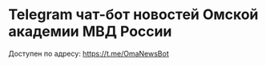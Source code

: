 # Telegram чат-бот новостей Омской академии МВД России

Доступен по адресу: <https://t.me/OmaNewsBot>
